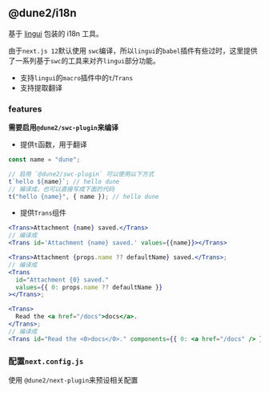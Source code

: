 ## @dune2/i18n

基于 [lingui](https://lingui.js.org/ref/macro.html) 包装的 i18n 工具。

由于`next.js 12`默认使用 `swc`编译，所以`lingui`的`babel`插件有些过时，这里提供了一系列基于`swc`的工具来对齐`lingui`部分功能。

- 支持`lingui`的`macro`插件中的`t`/`Trans`
- 支持提取翻译

### features

**需要启用`@dune2/swc-plugin`来编译**

- 提供`t`函数，用于翻译

```js
const name = "dune";

// 启用 `@dune2/swc-plugin` 可以使用以下方式
t`hello ${name}`; // hello dune
// 编译成，也可以直接写成下面的代码
t("hello {name}", { name }); // hello dune
```

- 提供`Trans`组件

```jsx
<Trans>Attachment {name} saved.</Trans>
// 编译成
<Trans id='Attachment {name} saved.' values={{name}}></Trans>
```

```jsx
<Trans>Attachment {props.name ?? defaultName} saved.</Trans>;
// 编译成
<Trans
  id="Attachment {0} saved."
  values={{ 0: props.name ?? defaultName }}
></Trans>;
```

```jsx
<Trans>
  Read the <a href="/docs">docs</a>.
</Trans>;
// 编译成
<Trans id="Read the <0>docs</0>." components={{ 0: <a href="/docs" /> }} />;
```

### 配置`next.config.js`

使用 `@dune2/next-plugin`来预设相关配置
